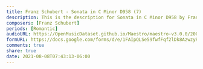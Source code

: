 ```yaml
---
title: Franz Schubert - Sonata in C Minor D958 (7)
description: This is the description for Sonata in C Minor D958 by Franz Schubert
composers: [Franz Schubert]
periods: [Romantic]
audioURL: https://OpenMusicDataset.github.io/Maestro/maestro-v3.0.0/2004/MIDI-Unprocessed_XP_22_R2_2004_01_ORIG_MID--AUDIO_22_R2_2004_01_Track01_wav.midi
formURL: https://docs.google.com/forms/d/e/1FAIpQLSe59fwfFqf2lDk8AzwzyR8rirB1Aa65-E2yD7aFYEM2pMZPLg/viewform
comments: true
share: true
date: 2021-08-08T07:43:13-06:00
---
```

